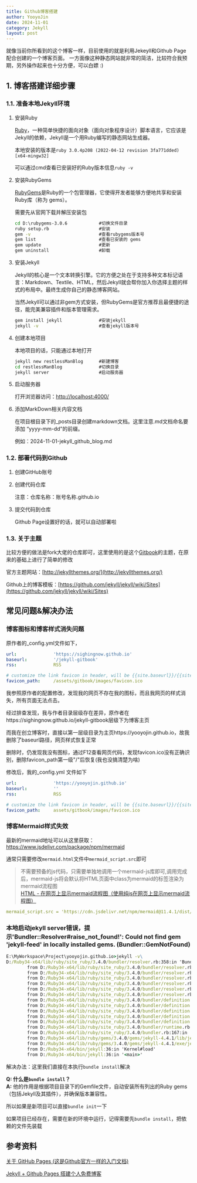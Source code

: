 ```yaml
---
title: Github博客搭建
author: YooyoJin
date: 2024-11-01
category: Jekyll
layout: post
---
```


就像当前你所看到的这个博客一样，目前使用的就是利用Jekeyll和Github Page配合创建的一个博客页面。
一方面像这种静态网站就非常的简洁，比较符合我预期，另外操作起来也十分方便，可以白嫖 :)

## 1. 博客搭建详细步骤

### 1.1. 准备本地Jekyll环境

1. 安装Ruby

    [Ruby](https://rubyinstaller.org/downloads/)，一种简单快捷的面向对象（面向对象程序设计）脚本语言，它应该是Jekyll的依赖，Jekyll是一个用Ruby编写的静态网站生成器。

    本地安装的版本是`ruby 3.0.4p208 (2022-04-12 revision 3fa771dded) [x64-mingw32]`

    可以通过cmd查看已安装好的Ruby版本信息`ruby -v`

1. 安装RubyGems

    [RubyGems](https://rubygems.org/pages/download)是Ruby的一个包管理器，它使得开发者能够方便地共享和安装Ruby库（称为 gems）。

    需要先从官网下载并解压安装包

    ``` cmd
    cd D:\rubygems-3.0.6            #切换文件目录
    ruby setup.rb                   #安装
    gem -v                          #查看rubygems版本号
    gem list                        #查看已安装的 gems
    gem update                      #更新
    gem uninstall                   #卸载
    ```

1. 安装Jekyll

    Jekyll的核心是一个文本转换引擎。它的方便之处在于支持多种文本标记语言：Markdown、Textile、HTML，然后Jekyll就会帮你加入你选择主题的样式的布局中。最终生成你自己的静态博客网站。

    当然Jekyll可以通过非gem方式安装，但RubyGems是官方推荐且最便捷的途径，能完美兼容插件和版本管理需求。

    ``` cmd
    gem install jekyll              #安装jekyll
    jekyll -v                       #查看jekyll版本号
    ```

1. 创建本地项目

    本地项目的话，只能通过本地打开

    ``` cmd
    jekyll new restlessManBlog      #新建博客
    cd restlessManBlog              #切换目录
    jekyll server                   #启动服务器
    ```

1. 启动服务器

    打开浏览器访问：[http://localhost:4000/](http://localhost:4000/)

1. 添加MarkDown相关内容文档

    在项目根目录下的_posts目录创建markdown文档。这里注意.md文档命名要添加 “yyyy-mm-dd”的前缀。

    例如：2024-11-01-jekyll_github_blog.md

### 1.2. 部署代码到Github

1. 创建GitHub账号

1. 创建代码仓库

    注意：仓库名称：账号名称.github.io

1. 提交代码到仓库

    Github Page设置好的话，就可以自动部署啦

### 1.3. 关于主题

比较方便的做法是fork大佬的仓库即可，这里使用的是这个[Gitbook](http://jekyllthemes.org/themes/gitbook/)的主题，在原来的基础上进行了简单的修改

官方主题网站：[http://jekyllthemes.org/](http://jekyllthemes.org/)

Github上的博客模板：[https://github.com/jekyll/jekyll/wiki/Sites](https://github.com/jekyll/jekyll/wiki/Sites)

## 常见问题&解决办法

### 博客图标和博客样式消失问题

原作者的_config.yml文件如下，

``` yaml
url:              'https://sighingnow.github.io'
baseurl:          '/jekyll-gitbook'
rss:              RSS

# customize the link favicon in header, will be {{site.baseurl}}/{{site.favicon_path}}
favicon_path:     /assets/gitbook/images/favicon.ico
```

我参照原作者的配置修改，发现我的网页不存在我的图标，而且我网页的样式消失，所有页面无法点击。

经过排查发现，我与作者目录层级存在差异，原作者在https://sighingnow.github.io/jekyll-gitbook层级下为博客主页

而我在创立博客时，直接以第一层级目录为主页https://yooyojin.github.io，故我删除了baseurl路径，网页样式恢复正常

删除时，仍发现我没有图标，通过F12查看网页代码，发现favicon.ico没有正确识别，删除favicon_path第一级"/"后恢复(我也没搞清楚为啥)

修改后，我的_config.yml 文件如下

``` yaml
url:              'https://yooyojin.github.io'
baseurl:          ''
rss:              RSS

# customize the link favicon in header, will be {{site.baseurl}}/{{site.favicon_path}}
favicon_path:     assets/gitbook/images/favicon.ico
```

### 博客Mermaid样式失效

最新的mermaid地址可以从这里获取：https://www.jsdelivr.com/package/npm/mermaid

通常只需要修改`mermaid.html`文件中`mermaid_script.src`即可

> 不需要预备的js代码，只需要单独地调用一个mermaid-js库即可,调用完成后，mermaid-js将会默认将HTML页面中class为mermaid的标签渲染为mermaid流程图<br>
> [HTML - 在网页上显示mermaid流程图（使用纯js在网页上显示mermaid流程图）](https://blog.csdn.net/Tisfy/article/details/131464925#:~:text=%E6%9C%80%E6%96%B0%E7%89%88%E7%9A%84mermaidjs%E5%9C%B0%E5%9D%80%E5%8F%AF%E4%BB%A5%E5%9C%A8%20https%3A%2F%2Fwww.jsdelivr.com%2Fpackage%2Fnpm%2Fmermaid%20%E8%8E%B7%E5%8F%96%E3%80%82,%E4%BD%BF%E7%94%A8%E6%95%88%E6%9E%9C%EF%BC%9A%20%E7%94%B1%E4%BA%8E%E6%9F%90%E4%BA%9B%E6%BB%A5%E7%94%A8%E7%9A%84%E5%8E%9F%E5%9B%A0%EF%BC%8Cjsdelivr%E5%9C%A8%E5%A4%A7%E9%99%86%E6%97%A0%E6%B3%95%E8%AE%BF%E9%97%AE%E3%80%82%20%E5%9B%A0%E6%AD%A4%E5%BF%85%E9%A1%BB%E5%80%9F%E5%8A%A9%E5%85%B6%E4%BB%96js%E6%BA%90%EF%BC%8C%E6%88%96%E8%80%85%E5%B0%86mermaid%E6%89%80%E9%9C%80%E4%BB%A3%E7%A0%81%E7%AD%89%E4%B8%8B%E8%BD%BD%E8%87%B3%E6%9C%AC%E5%9C%B0%E3%80%82)

``` yaml
mermaid_script.src = 'https://cdn.jsdelivr.net/npm/mermaid@11.4.1/dist/mermaid.min.js';
```

### 本地启动jekyll server错误，提示'Bundler::Resolver#raise_not_found!': Could not find gem 'jekyll-feed' in locally installed gems. (Bundler::GemNotFound)
``` cmd
E:\MyWorkspace\Project\yooyojin.github.io>jekyll -v\
D:/Ruby34-x64/lib/ruby/site_ruby/3.4.0/bundler/resolver.rb:358:in 'Bundler::Resolver#raise_not_found!': Could not find gem 'jekyll-feed' in locally installed gems. (Bundler::GemNotFound)
        from D:/Ruby34-x64/lib/ruby/site_ruby/3.4.0/bundler/resolver.rb:452:in 'block in Bundler::Resolver#prepare_dependencies'
        from D:/Ruby34-x64/lib/ruby/site_ruby/3.4.0/bundler/resolver.rb:427:in 'Hash#each'
        from D:/Ruby34-x64/lib/ruby/site_ruby/3.4.0/bundler/resolver.rb:427:in 'Enumerable#filter_map'
        from D:/Ruby34-x64/lib/ruby/site_ruby/3.4.0/bundler/resolver.rb:427:in 'Bundler::Resolver#prepare_dependencies'
        from D:/Ruby34-x64/lib/ruby/site_ruby/3.4.0/bundler/resolver.rb:65:in 'Bundler::Resolver#setup_solver'
        from D:/Ruby34-x64/lib/ruby/site_ruby/3.4.0/bundler/resolver.rb:30:in 'Bundler::Resolver#start'
        from D:/Ruby34-x64/lib/ruby/site_ruby/3.4.0/bundler/definition.rb:745:in 'Bundler::Definition#start_resolution'
        from D:/Ruby34-x64/lib/ruby/site_ruby/3.4.0/bundler/definition.rb:342:in 'Bundler::Definition#resolve'
        from D:/Ruby34-x64/lib/ruby/site_ruby/3.4.0/bundler/definition.rb:653:in 'Bundler::Definition#materialize'
        from D:/Ruby34-x64/lib/ruby/site_ruby/3.4.0/bundler/definition.rb:237:in 'Bundler::Definition#specs'
        from D:/Ruby34-x64/lib/ruby/site_ruby/3.4.0/bundler/definition.rb:304:in 'Bundler::Definition#specs_for'
        from D:/Ruby34-x64/lib/ruby/site_ruby/3.4.0/bundler/runtime.rb:18:in 'Bundler::Runtime#setup'
        from D:/Ruby34-x64/lib/ruby/site_ruby/3.4.0/bundler.rb:167:in 'Bundler.setup'
        from D:/Ruby34-x64/lib/ruby/gems/3.4.0/gems/jekyll-4.4.1/lib/jekyll/plugin_manager.rb:52:in 'Jekyll::PluginManager.require_from_bundler'
        from D:/Ruby34-x64/lib/ruby/gems/3.4.0/gems/jekyll-4.4.1/exe/jekyll:11:in '<top (required)>'
        from D:/Ruby34-x64/bin/jekyll:36:in 'Kernel#load'
        from D:/Ruby34-x64/bin/jekyll:36:in '<main>'
```

解决办法：这里我们直接在本执行`bundle install`解决

**Q: 什么是`bundle install`？**<br>
**A:** 他的作用是根据项目目录下的Gemfile文件，自动安装所有列出的Ruby gems（包括Jekyll及其插件），并确保版本兼容性。

所以如果是新项目可以直接`bundle init`一下

如果项目已经存在，需要在新的环境中运行，记得需要先`bundle install`，把依赖的文件先装载

## 参考资料

[关于 GitHub Pages (这是Github官方一样的入门文档)](https://docs.github.com/zh/pages/getting-started-with-github-pages/about-github-pages)

[Jekyll + Github Pages 搭建个人免费博客](https://zhuanlan.zhihu.com/p/87225594)
